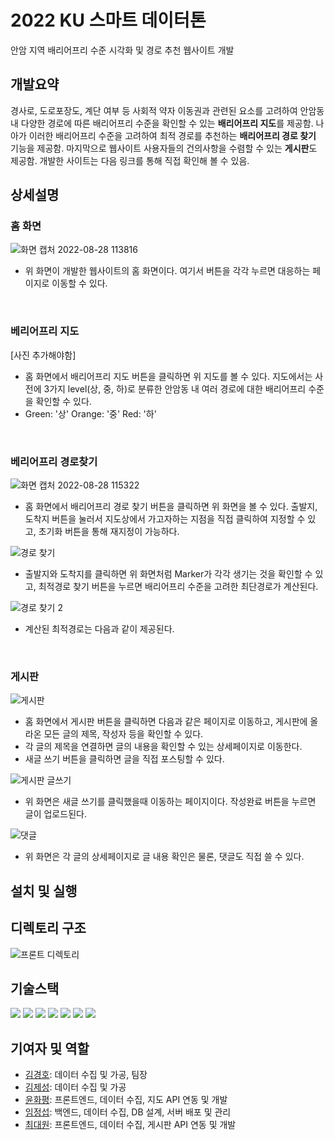 # 2022 KU 스마트 데이터톤
안암 지역 배리어프리 수준 시각화 및 경로 추천 웹사이트 개발

## 개발요약
경사로, 도로포장도, 계단 여부 등 사회적 약자 이동권과 관련된 요소를 고려하여 안암동 내 다양한 경로에 따른 배리어프리 수준을 확인할 수 있는 **배리어프리 지도**를 제공함. 나아가 이러한 배리어프리 수준을 고려하여 최적 경로를 추천하는 **배리어프리 경로 찾기** 기능을 제공함. 마지막으로 웹사이트 사용자들의 건의사항을 수렴할 수 있는 **게시판**도 제공함.
개발한 사이트는 다음 링크를 통해 직접 확인해 볼 수 있음.


## 상세설명

<h3>홈 화면</h3>

![화면 캡처 2022-08-28 113816](https://user-images.githubusercontent.com/95220313/187055051-270d811a-3e4d-4fc2-bdca-7988fc1a80ed.jpg)
- 위 화면이 개발한 웹사이트의 홈 화면이다. 여기서 버튼을 각각 누르면 대응하는 페이지로 이동할 수 있다. 


<br><h3>베리어프리 지도</h3>

[사진 추가해야함]
- 홈 화면에서 배리어프리 지도 버튼을 클릭하면 위 지도를 볼 수 있다. 지도에서는 사전에 3가지 level(상, 중, 하)로 분류한 안암동 내 여러 경로에 대한 배리어프리 수준을 확인할 수 있다.
- Green: '상'   Orange: '중'  Red: '하' 

<br><h3>베리어프리 경로찾기</h3>

![화면 캡처 2022-08-28 115322](https://user-images.githubusercontent.com/95220313/187055386-a037d3dc-283b-48f5-9e77-2dc2e31f7740.jpg)
- 홈 화면에서 배리어프리 경로 찾기 버튼을 클릭하면 위 화면을 볼 수 있다. 출발지, 도착지 버튼을 눌러서 지도상에서 가고자하는 지점을 직접 클릭하여 지정할 수 있고, 초기화 버튼을 통해 재지정이 가능하다. 

![경로 찾기](https://user-images.githubusercontent.com/95220313/187055650-4dd929e8-ebb3-4a10-b7a2-b79330e759c5.jpg)
- 출발지와 도착지를 클릭하면 위 화면처럼 Marker가 각각 생기는 것을 확인할 수 있고, 최적경로 찾기 버튼을 누르면 배리어프리 수준을 고려한 최단경로가 계산된다. 

![경로 찾기 2](https://user-images.githubusercontent.com/95220313/187055624-a2abbc8b-dc37-426f-b517-b1a498f821a3.jpg)
- 계산된 최적경로는 다음과 같이 제공된다.

<br><h3>게시판</h3>
![게시판](https://user-images.githubusercontent.com/88183316/187078151-f28daabd-64ec-4423-94f2-e0d2463b6d41.png)
- 홈 화면에서 게시판 버튼을 클릭하면 다음과 같은 페이지로 이동하고, 게시판에 올라온 모든 글의 제목, 작성자 등을 확인할 수 있다.
- 각 글의 제목을 연결하면 글의 내용을 확인할 수 있는 상세페이지로 이동한다.
- 새글 쓰기 버튼을 클릭하면 글을 직접 포스팅할 수 있다. 
 
![게시판 글쓰기](https://user-images.githubusercontent.com/88183316/187078185-d9968c55-4a23-40d0-896f-f84b1ae64929.png)
- 위 화면은 새글 쓰기를 클릭했을때 이동하는 페이지이다. 작성완료 버튼을 누르면 글이 업로드된다.

![댓글](https://user-images.githubusercontent.com/88183316/187078332-6ad107c1-5091-4718-af0f-87d8a7db8a62.png)
- 위 화면은 각 글의 상세페이지로 글 내용 확인은 물론, 댓글도 직접 쓸 수 있다. 



## 설치 및 실행


## 디렉토리 구조

![프론트 디렉토리](https://user-images.githubusercontent.com/88183316/187078647-5ec7e36e-f0ca-46da-97db-906a23b660ef.png)


## 기술스택
<img src="https://img.shields.io/badge/react-61DAFB?style=flat-square&logo=react&logoColor=black"> <img src="https://img.shields.io/badge/css-1572B6?style=flat-square&logo=css3&logoColor=white">
<img src="https://img.shields.io/badge/javascript-F7DF1E?style=flat-square&logo=javascript&logoColor=black">
<img src="https://img.shields.io/badge/mapbox-000000?style=flat-square&logo=mapbox&logoColor=white">
<img src="https://img.shields.io/badge/Django-092E20?style=flat-square&logo=django&logoColor=white">
<img src="https://img.shields.io/badge/mysql-4479A1?style=flat-square&logo=mysql&logoColor=white">
<img src="https://img.shields.io/badge/Docker-2496ED?style=flat-square&logo=Docker&logoColor=black">





## 기여자 및 역할

* [김경호](): 데이터 수집 및 가공, 팀장
* [김제성](): 데이터 수집 및 가공
* [윤화평](): 프론트엔드, 데이터 수집, 지도 API 연동 및 개발
* [임정섭](https://github.com/jseop-lim): 백엔드, 데이터 수집, DB 설계, 서버 배포 및 관리
* [최대원](https://github.com/ChoiDae1): 프론트엔드, 데이터 수집, 게시판 API 연동 및 개발
